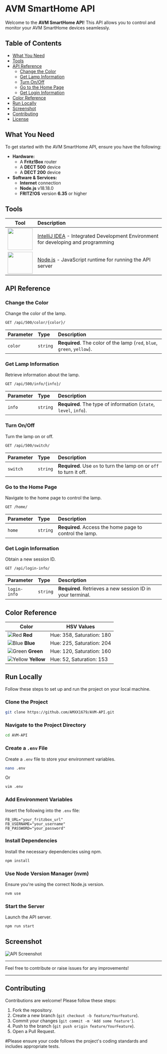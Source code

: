 # AVM SmartHome API

Welcome to the **AVM SmartHome API**! This API allows you to control and monitor your AVM SmartHome devices seamlessly.

## Table of Contents

- [What You Need](#what-you-need)
- [Tools](#tools)
- [API Reference](#api-reference)
  - [Change the Color](#change-the-color)
  - [Get Lamp Information](#get-lamp-information)
  - [Turn On/Off](#turn-onoff)
  - [Go to the Home Page](#go-to-the-home-page)
  - [Get Login Information](#get-login-information)
- [Color Reference](#color-reference)
- [Run Locally](#run-locally)
- [Screenshot](#screenshot)
- [Contributing](#contributing)
- [License](#license)

## What You Need

To get started with the AVM SmartHome API, ensure you have the following:

- **Hardware:**
  - A **Fritz!Box** router
  - A **DECT 500** device
  - A **DECT 200** device
- **Software & Services:**
  - **Internet** connection
  - **Node.js** v18.18.0
  - **FRITZ!OS** version **6.35** or higher

## Tools

| Tool | Description |
| --- | :--- |
| <img src="https://www.qbssoftware.de/wp-content/uploads/2022/07/JetBrains-Intellij-IDEA.png" width="80" height="70"> | [IntelliJ IDEA](https://www.jetbrains.com/idea/) - Integrated Development Environment for developing and programming |
| <img src="https://cdn-icons-png.flaticon.com/512/919/919825.png" width="80" height="70"> | [Node.js](https://nodejs.org/en) - JavaScript runtime for running the API server |

## API Reference

### Change the Color

Change the color of the lamp.

```http
GET /api/500/color/{color}/
```

| Parameter | Type   | Description                                                 |
| :-------- | :----- | :---------------------------------------------------------- |
| `color`   | `string` | **Required**. The color of the lamp (`red`, `blue`, `green`, `yellow`). |

### Get Lamp Information

Retrieve information about the lamp.

```http
GET /api/500/info/{info}/
```

| Parameter | Type     | Description                                         |
| :-------- | :------- | :-------------------------------------------------- |
| `info`    | `string` | **Required**. The type of information (`state`, `level`, `info`). |

### Turn On/Off

Turn the lamp on or off.

```http
GET /api/500/switch/
```

| Parameter | Type     | Description                                        |
| :-------- | :------- | :------------------------------------------------- |
| `switch`  | `string` | **Required**. Use `on` to turn the lamp on or `off` to turn it off. |

### Go to the Home Page

Navigate to the home page to control the lamp.

```http
GET /home/
```

| Parameter | Type     | Description                                        |
| :-------- | :------- | :------------------------------------------------- |
| `home`    | `string` | **Required**. Access the home page to control the lamp. |

### Get Login Information

Obtain a new session ID.

```http
GET /api/login-info/
```

| Parameter     | Type     | Description                                                |
| :------------ | :------- | :--------------------------------------------------------- |
| `login-info`  | `string` | **Required**. Retrieves a new session ID in your terminal. |

## Color Reference

| Color  | HSV Values |
| ------ | ---------- |
| ![Red](https://via.placeholder.com/10/ff0000?text=+) **Red** | Hue: 358, Saturation: 180 |
| ![Blue](https://via.placeholder.com/10/00aaff?text=+) **Blue** | Hue: 225, Saturation: 204 |
| ![Green](https://via.placeholder.com/10/3fd800?text=+) **Green** | Hue: 120, Saturation: 160 |
| ![Yellow](https://via.placeholder.com/10/e8e400?text=+) **Yellow** | Hue: 52, Saturation: 153  |

## Run Locally

Follow these steps to set up and run the project on your local machine.

### Clone the Project

```bash
git clone https://github.com/AMXX1679/AVM-API.git
```

### Navigate to the Project Directory

```bash
cd AVM-API
```

### Create a `.env` File

Create a `.env` file to store your environment variables.

```bash
nano .env
```

Or

```bash
vim .env
```

### Add Environment Variables

Insert the following into the `.env` file:

```env
FB_URL="your_fritzbox_url"
FB_USERNAME="your_username"
FB_PASSWORD="your_password"
```

### Install Dependencies

Install the necessary dependencies using npm.

```bash
npm install
```

### Use Node Version Manager (nvm)

Ensure you're using the correct Node.js version.

```bash
nvm use
```

### Start the Server

Launch the API server.

```bash
npm run start
```

## Screenshot

![API Screenshot](https://github.com/AMXX1679/AVM-FRITZ-SMARTHOME-API/blob/master/Bildschirmfoto%20vom%202023-10-13%2010-36-10.png?raw=true)

---

Feel free to contribute or raise issues for any improvements!

---

## Contributing

Contributions are welcome! Please follow these steps:

1. Fork the repository.
2. Create a new branch (`git checkout -b feature/YourFeature`).
3. Commit your changes (`git commit -m 'Add some feature'`).
4. Push to the branch (`git push origin feature/YourFeature`).
5. Open a Pull Request.

#Please ensure your code follows the project's coding standards and includes appropriate tests.
